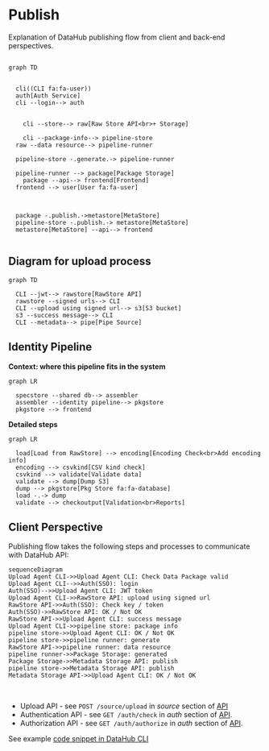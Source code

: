 # Publish

Explanation of DataHub publishing flow from client and back-end perspectives.

```mermaid

graph TD


  cli((CLI fa:fa-user))
  auth[Auth Service]
  cli --login--> auth
  
	
	cli --store--> raw[Raw Store API<br>+ Storage]  
  
	cli --package-info--> pipeline-store
  raw --data resource--> pipeline-runner
  
  pipeline-store -.generate.-> pipeline-runner
	
  pipeline-runner --> package[Package Storage]
	package --api--> frontend[Frontend]
  frontend --> user[User fa:fa-user]
  

  
  package -.publish.->metastore[MetaStore]
  pipeline-store -.publish.-> metastore[MetaStore]
  metastore[MetaStore] --api--> frontend
  
```

## Diagram for upload process

```mermaid
graph TD

  CLI --jwt--> rawstore[RawStore API]
  rawstore --signed urls--> CLI
  CLI --upload using signed url--> s3[S3 bucket]
  s3 --success message--> CLI
  CLI --metadata--> pipe[Pipe Source]
```

## Identity Pipeline

**Context: where this pipeline fits in the system**

```mermaid
graph LR

  specstore --shared db--> assembler
  assembler --identity pipeline--> pkgstore
  pkgstore --> frontend
```

**Detailed steps**

```mermaid
graph LR

  load[Load from RawStore] --> encoding[Encoding Check<br>Add encoding info]
  encoding --> csvkind[CSV kind check]
  csvkind --> validate[Validate data]
  validate --> dump[Dump S3]
  dump --> pkgstore[Pkg Store fa:fa-database]
  load -.-> dump
  validate --> checkoutput[Validation<br>Reports]
```


## Client Perspective

Publishing flow takes the following steps and processes to communicate with DataHub API:

```mermaid
sequenceDiagram
Upload Agent CLI->>Upload Agent CLI: Check Data Package valid
Upload Agent CLI-->>Auth(SSO): login
Auth(SSO)-->>Upload Agent CLI: JWT token
Upload Agent CLI->>RawStore API: upload using signed url
RawStore API->>Auth(SSO): Check key / token
Auth(SSO)->>RawStore API: OK / Not OK
RawStore API->>Upload Agent CLI: success message
Upload Agent CLI->>pipeline store: package info
pipeline store->>Upload Agent CLI: OK / Not OK
pipeline store->>pipeline runner: generate
RawStore API->>pipeline runner: data resource
pipeline runner->>Package Storage: generated
Package Storage->>Metadata Storage API: publish
pipeline store->>Metadata Storage API: publish
Metadata Storage API->>Upload Agent CLI: OK / Not OK
```
<br>

* Upload API - see `POST /source/upload` in *source* section of [API][api]
* Authentication API - see `GET /auth/check` in *auth* section of [API][api].
* Authorization API - see `GET /auth/authorize` in *auth* section of [API][api].

See example [code snippet in DataHub CLI][publish-code]

[api]: /developers/api/
[publish-code]: https://github.com/datahq/datahub-cli/blob/b869d38073248903a944029cf93eddf3ef50001a/bin/data-push.js#L34

[api]: /developers/api/

